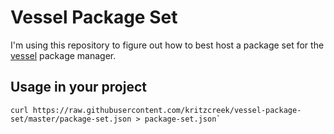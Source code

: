 # Vessel Package Set

I'm using this repository to figure out how to best host a package set for the
[vessel](https://github.com/kritzcreek/vessel) package manager.

## Usage in your project

```
curl https://raw.githubusercontent.com/kritzcreek/vessel-package-set/master/package-set.json > package-set.json`
```
